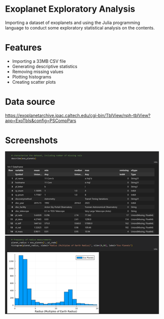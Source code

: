 # Exoplanet Exploratory Analysis

Importing a dataset of exoplanets and using the Julia programming language to conduct some exploratory statistical analysis on the contents.

# Features
- Importing a 33MB CSV file
- Generating descriptive statistics
- Removing missing values
- Plotting histograms
- Creating scatter plots

# Data source

https://exoplanetarchive.ipac.caltech.edu/cgi-bin/TblView/nph-tblView?app=ExoTbls&config=PSCompPars

# Screenshots

<img src="screenshots/describe_dataframe.png" alt="describe" width="800"/>

<img src="screenshots/exoplanet_radius_histogram.png" alt="radius_histogram" width="800"/>
